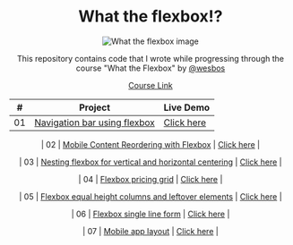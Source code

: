 <div align="center">

<h1>What the flexbox!?</h1>

![What the flexbox image](https://camo.githubusercontent.com/ae9d02e30c1b90d60208daee9c2f4780f8b5b66d/68747470733a2f2f666c6578626f782e696f2f696d616765732f5754462f73686172652e706e67)

This repository contains code that I wrote while progressing through the course "What the Flexbox" by [@wesbos](https://github.com/wesbos/What-The-Flexbox)

[Course Link](https://flexbox.io/)

|  #  | Project                                                                                                                     | Live Demo                                                                         |
| :-: | --------------------------------------------------------------------------------------------------------------------------- | --------------------------------------------------------------------------------- |
| 01 | [Navigation bar using flexbox](https://github.com/maverickmaruthi/what-the-flexbox/tree/main/01-flexbox-navigation) | [Click here](https://wtfb-mm.netlify.app/01-flexbox-navigation/index.html)             |

| 02  | [Mobile Content Reordering with Flexbox](https://github.com/maverickmaruthi/what-the-flexbox/tree/main/02-mobile-content-reordering)                           | [Click here](https://wtfb-mm.netlify.app/02-mobile-content-reordering/index.html)               |

| 03  | [Nesting flexbox for vertical and horizontal centering](https://github.com/maverickmaruthi/what-the-flexbox/tree/main/03-nesting-flexbox)                        | [Click here](https://wtfb-mm.netlify.app/03-nesting-flexbox/index.html)             |

| 04  | [Flexbox pricing grid](https://github.com/maverickmaruthi/what-the-flexbox/tree/main/04-pricing-grid)                       | [Click here](https://wtfb-mm.netlify.app/04-pricing-grid/index.html)              |

| 05  | [Flexbox equal height columns and leftover elements](https://github.com/maverickmaruthi/what-the-flexbox/tree/main/05-equal-height-columns)                      | [Click here](https://wtfb-mm.netlify.app/05-equal-height-columns/index.html)           |

| 06  | [Flexbox single line form](https://github.com/maverickmaruthi/what-the-flexbox/tree/main/06-single-line-form)                      | [Click here](https://wtfb-mm.netlify.app/06-single-line-form/index.html)             |

| 07  | [Mobile app layout](https://github.com/maverickmaruthi/what-the-flexbox/tree/main/07-mobile-app-layout)                      | [Click here](https://wtfb-mm.netlify.app/07-mobile-app-layout/index.html)           |

</div>
